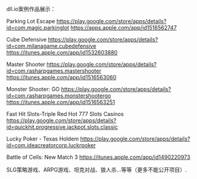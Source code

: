 dll.io案例作品展示：

Parking Lot Escape
https://play.google.com/store/apps/details?id=com.magic.parkinglot
https://apps.apple.com/app/id1516562747

Cube Defensive
https://play.google.com/store/apps/details?id=com.milanagame.cubedefensive
https://itunes.apple.com/app/id1532603880

Master Shooter
https://play.google.com/store/apps/details?id=com.rasharpgames.mastershooter
https://itunes.apple.com/app/id1516563060

Monster Shooter: GO
https://play.google.com/store/apps/details?id=com.rasharpgames.monstershootergo
https://itunes.apple.com/app/id1516563251

Fast Hit Slots-Triple Red Hot 777 Slots Casinos
https://play.google.com/store/apps/details?id=quickhit.progressive.jackpot.slots.classic

Lucky Poker - Texas Holdem
https://play.google.com/store/apps/details?id=com.ideacreatorcorp.luckrpoker
	
Battle of Cells: New Match 3
https://itunes.apple.com/app/id1490220973

SLG策略游戏、ARPG游戏、坦克对战、狼人杀...等等（更多不能公开项目）. 
